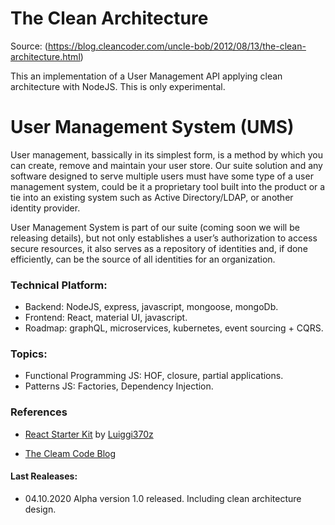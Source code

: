# The Clean Architecture
Source: (https://blog.cleancoder.com/uncle-bob/2012/08/13/the-clean-architecture.html)

This an implementation of a User Management API applying clean architecture with NodeJS. This is only experimental.


# User Management System (UMS)

User management, bassically in its simplest form, is a method by which you can create, remove and maintain your user store. Our suite solution and any software designed to serve multiple users must have some type of a user management system, could be it a proprietary tool built into the product or a tie into an existing system such as Active Directory/LDAP, or another identity provider.

User Management System is part of our suite (coming soon we will be releasing details), but not only establishes a user’s authorization to access secure resources, it also serves as a repository of identities and, if done efficiently, can be the source of all identities for an organization.

### Technical Platform:
- Backend: NodeJS, express, javascript, mongoose, mongoDb.
- Frontend: React, material UI, javascript.
- Roadmap: graphQL, microservices, kubernetes, event sourcing + CQRS.

### Topics:
- Functional Programming JS: HOF, closure, partial applications.
- Patterns JS: Factories, Dependency Injection.

### References

- [React Starter Kit](https://github.com/Luiggi370z/react-starter-kit) by [Luiggi370z](https://github.com/Luiggi370z)

- [The Cleam Code Blog](https://blog.cleancoder.com/uncle-bob/2012/08/13/the-clean-architecture.html)



#### Last Realeases: 

- 04.10.2020 Alpha version 1.0 released. Including clean architecture design.

